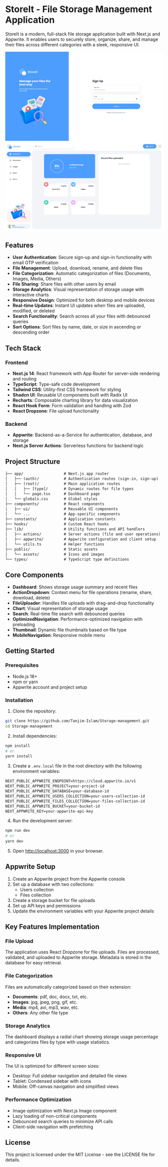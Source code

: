 # StoreIt - File Storage Management Application

StoreIt is a modern, full-stack file storage application built with Next.js and Appwrite. It enables users to securely store, organize, share, and manage their files across different categories with a sleek, responsive UI.

![StoreIt Dashboard](./public/ss1.jpg)
![StoreIt File Management](./public/ss2.jpg)

## Features

- **User Authentication**: Secure sign-up and sign-in functionality with email OTP verification
- **File Management**: Upload, download, rename, and delete files
- **File Categorization**: Automatic categorization of files (Documents, Images, Media, Others)
- **File Sharing**: Share files with other users by email
- **Storage Analytics**: Visual representation of storage usage with interactive charts
- **Responsive Design**: Optimized for both desktop and mobile devices
- **Real-time Updates**: Instant UI updates when files are uploaded, modified, or deleted
- **Search Functionality**: Search across all your files with debounced queries
- **Sort Options**: Sort files by name, date, or size in ascending or descending order

## Tech Stack

### Frontend
- **Next.js 14**: React framework with App Router for server-side rendering and routing
- **TypeScript**: Type-safe code development
- **Tailwind CSS**: Utility-first CSS framework for styling
- **Shadcn UI**: Reusable UI components built with Radix UI
- **Recharts**: Composable charting library for data visualization
- **React Hook Form**: Form validation and handling with Zod
- **React Dropzone**: File upload functionality

### Backend
- **Appwrite**: Backend-as-a-Service for authentication, database, and storage
- **Next.js Server Actions**: Serverless functions for backend logic

## Project Structure

```
├── app/                  # Next.js app router
│   ├── (auth)/           # Authentication routes (sign-in, sign-up)
│   ├── (root)/           # Main application routes
│   │   ├── [type]/       # Dynamic routes for file types
│   │   └── page.tsx      # Dashboard page
│   └── globals.css       # Global styles
├── components/           # React components
│   ├── ui/               # Reusable UI components
│   └── ...               # App-specific components
├── constants/            # Application constants
├── hooks/                # Custom React hooks
├── lib/                  # Utility functions and API handlers
│   ├── actions/          # Server actions (file and user operations)
│   ├── appwrite/         # Appwrite configuration and client setup
│   └── utils.ts          # Helper functions
├── public/               # Static assets
│   └── assets/           # Icons and images
└── types/                # TypeScript type definitions
```

## Core Components

- **Dashboard**: Shows storage usage summary and recent files
- **ActionDropdown**: Context menu for file operations (rename, share, download, delete)
- **FileUploader**: Handles file uploads with drag-and-drop functionality
- **Chart**: Visual representation of storage usage
- **Search**: Real-time file search with debounced queries
- **OptimizedNavigation**: Performance-optimized navigation with preloading
- **Thumbnail**: Dynamic file thumbnails based on file type
- **MobileNavigation**: Responsive mobile menu

## Getting Started

### Prerequisites

- Node.js 18+ 
- npm or yarn
- Appwrite account and project setup

### Installation

1. Clone the repository:

```bash
git clone https://github.com/Tanjim-Islam/Storage-management.git
cd Storage-management
```

2. Install dependencies:

```bash
npm install
# or
yarn install
```

3. Create a `.env.local` file in the root directory with the following environment variables:

```
NEXT_PUBLIC_APPWRITE_ENDPOINT=https://cloud.appwrite.io/v1
NEXT_PUBLIC_APPWRITE_PROJECT=your-project-id
NEXT_PUBLIC_APPWRITE_DATABASE=your-database-id
NEXT_PUBLIC_APPWRITE_USERS_COLLECTION=your-users-collection-id
NEXT_PUBLIC_APPWRITE_FILES_COLLECTION=your-files-collection-id
NEXT_PUBLIC_APPWRITE_BUCKET=your-bucket-id
NEXT_APPWRITE_KEY=your-appwrite-api-key
```

4. Run the development server:

```bash
npm run dev
# or
yarn dev
```

5. Open [http://localhost:3000](http://localhost:3000) in your browser.

## Appwrite Setup

1. Create an Appwrite project from the Appwrite console
2. Set up a database with two collections:
   - Users collection
   - Files collection
3. Create a storage bucket for file uploads
4. Set up API keys and permissions
5. Update the environment variables with your Appwrite project details

## Key Features Implementation

### File Upload

The application uses React Dropzone for file uploads. Files are processed, validated, and uploaded to Appwrite storage. Metadata is stored in the database for easy retrieval.

### File Categorization

Files are automatically categorized based on their extension:
- **Documents**: pdf, doc, docx, txt, etc.
- **Images**: jpg, jpeg, png, gif, etc.
- **Media**: mp4, avi, mp3, wav, etc.
- **Others**: Any other file type

### Storage Analytics

The dashboard displays a radial chart showing storage usage percentage and categorizes files by type with usage statistics.

### Responsive UI

The UI is optimized for different screen sizes:
- Desktop: Full sidebar navigation and detailed file views
- Tablet: Condensed sidebar with icons
- Mobile: Off-canvas navigation and simplified views

### Performance Optimization

- Image optimization with Next.js Image component
- Lazy loading of non-critical components
- Debounced search queries to minimize API calls
- Client-side navigation with prefetching

## License

This project is licensed under the MIT License - see the LICENSE file for details.